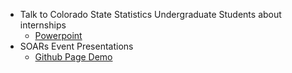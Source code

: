 - Talk to Colorado State Statistics Undergraduate Students about internships
  - [Powerpoint](https://brodyee.github.io/internPres.pdf) 
- SOARs Event Presentations
  - [Github Page Demo](https://brodyee.github.io/talks/websiteEvent.html)

